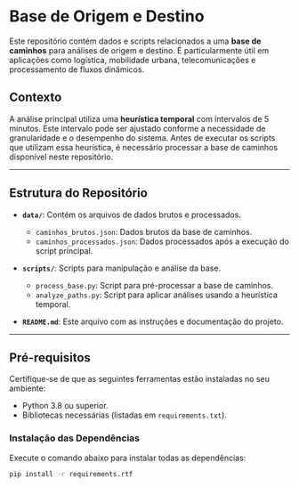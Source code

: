 
# Base de Origem e Destino

Este repositório contém dados e scripts relacionados a uma **base de caminhos** para análises de origem e destino. É particularmente útil em aplicações como logística, mobilidade urbana, telecomunicações e processamento de fluxos dinâmicos. 

## Contexto

A análise principal utiliza uma **heurística temporal** com intervalos de 5 minutos. Este intervalo pode ser ajustado conforme a necessidade de granularidade e o desempenho do sistema. Antes de executar os scripts que utilizam essa heurística, é necessário processar a base de caminhos disponível neste repositório.

---

## Estrutura do Repositório

- **`data/`**: Contém os arquivos de dados brutos e processados.
  - `caminhos_brutos.json`: Dados brutos da base de caminhos.
  - `caminhos_processados.json`: Dados processados após a execução do script principal.
  
- **`scripts/`**: Scripts para manipulação e análise da base.
  - `process_base.py`: Script para pré-processar a base de caminhos.
  - `analyze_paths.py`: Script para aplicar análises usando a heurística temporal.

- **`README.md`**: Este arquivo com as instruções e documentação do projeto.

---

## Pré-requisitos

Certifique-se de que as seguintes ferramentas estão instaladas no seu ambiente:

- Python 3.8 ou superior.
- Bibliotecas necessárias (listadas em `requirements.txt`).

### Instalação das Dependências
Execute o comando abaixo para instalar todas as dependências:

```bash
pip install -r requirements.rtf

